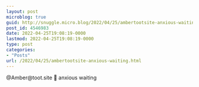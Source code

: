 ```yaml
---
layout: post
microblog: true
guid: http://snuggle.micro.blog/2022/04/25/ambertootsite-anxious-waiting.html
post_id: 4546983
date: 2022-04-25T19:08:19-0000
lastmod: 2022-04-25T19:08:19-0000
type: post
categories:
- "Posts"
url: /2022/04/25/ambertootsite-anxious-waiting.html
---
```

<p>@Amber@toot.site 🤞 anxious waiting</p>
